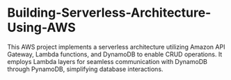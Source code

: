 # Building-Serverless-Architecture-Using-AWS
This AWS project implements a serverless architecture utilizing Amazon API Gateway, Lambda functions, and DynamoDB to enable CRUD operations. It employs Lambda layers for seamless communication with DynamoDB through PynamoDB, simplifying database interactions.
